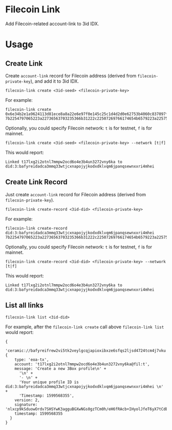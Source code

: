 # Filecoin Link

Add Filecoin-related account-link to 3id IDX.

# Usage

## Create Link

Create `account-link` record for Filecoin address (derived from `filecoin-private-key`),
and add it to 3id IDX.

```
filecoin-link create <3id-seed> <filecoin-private-key>
```

For example:

```
filecoin-link create 0x6e34b2e1a9624113d81ece8a8a22e6e97f0e145c25c1d4d2d0e62753b4060c837097f768559e17ec89ee20cba153b23b9987912ec1e860fa1212ba4b84c776ce 7b2254797065223a22736563703235366b31222c22507269766174654b6579223a2257587362654d5176487a366f5668344b637262633045642b31362b3150766a6a504f3753514931355031343d227d
```

Optionally, you could specify Filecoin network: `t` is for testnet, `f` is for mainnet.

```
filecoin-link create <3id-seed> <filecoin-private-key> --network [t|f]
```

This would report:

```
Linked t17lxg2i2otnl7mmpw2ocd6o4e3b4un3272vny6ka to did:3:bafyreidadca3mmq33wtjcxnapojyjkodxdklvqm6jpanqsewnxxri4mhei
```

## Create Link Record

Just create `account-link` record for Filecoin address (derived from `filecoin-private-key`).

```
filecoin-link create-record <3id-did> <filecoin-private-key>
```

For example:

```
filecoin-link create-record did:3:bafyreidadca3mmq33wtjcxnapojyjkodxdklvqm6jpanqsewnxxri4mhei 7b2254797065223a22736563703235366b31222c22507269766174654b6579223a2257587362654d5176487a366f5668344b637262633045642b31362b3150766a6a504f3753514931355031343d227d
```

Optionally, you could specify Filecoin network: `t` is for testnet, `f` is for mainnet.

```
filecoin-link create-record <3id-did> <filecoin-private-key> --network [t|f]
```

This would report:

```
Linked t17lxg2i2otnl7mmpw2ocd6o4e3b4un3272vny6ka to did:3:bafyreidadca3mmq33wtjcxnapojyjkodxdklvqm6jpanqsewnxxri4mhei
```

## List all links

```
filecoin-link list <3id-did>
```

For example, after the `filecoin-link create` call above `filecoin-link list` would report:

```
{
  'ceramic://bafyreifrew2vi5tk2veylgcqjapioxibxze6sfqs2ljsd4724tcm4j7vku': {
    type: 'eoa-tx',
    account: 't17lxg2i2otnl7mmpw2ocd6o4e3b4un3272vny6ka@fil:t',
    message: 'Create a new 3Box profile\n' +
      '\n' +
      '- \n' +
      'Your unique profile ID is did:3:bafyreidadca3mmq33wtjcxnapojyjkodxdklvqm6jpanqsewnxxri4mhei \n' +
      'Timestamp: 1599568355',
    version: 2,
    signature: 'nlxcp9kSduowOrdv7SHSYwK3agguBGXwNGs0gzTCm0h/eH6fRAcb+IHyolJfeT6yX7tCdBtU5m93/yFrRlzUSgE=',
    timestamp: 1599568355
  }
}
```
